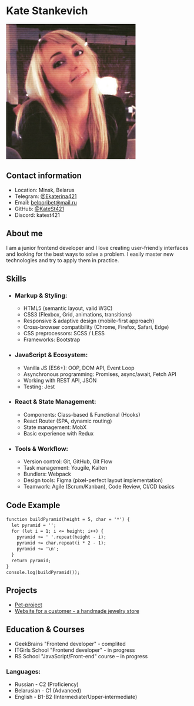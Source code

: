 # Kate Stankevich

![Photo](/pic.png)

## Contact information

- Location: Minsk, Belarus
- Telegram: [@Ekaterina421](https://t.me/Ekaterina421)
- Email: belporibet@mail.ru
- GitHub: [@KateSt421](https://github.com/KateSt421)
- Discord: katest421

## About me

I am a junior frontend developer and I love creating user-friendly interfaces and looking for the best ways to solve a problem. I easily master new technologies and try to apply them in practice.

## Skills

- ### Markup & Styling:

  - HTML5 (semantic layout, valid W3C)
  - CSS3 (Flexbox, Grid, animations, transitions)
  - Responsive & adaptive design (mobile-first approach)
  - Cross-browser compatibility (Chrome, Firefox, Safari, Edge)
  - CSS preprocessors: SCSS / LESS
  - Frameworks: Bootstrap

- ### JavaScript & Ecosystem:

  - Vanilla JS (ES6+): OOP, DOM API, Event Loop
  - Asynchronous programming: Promises, async/await, Fetch API
  - Working with REST API, JSON
  - Testing: Jest

- ### React & State Management:

  - Components: Class-based & Functional (Hooks)
  - React Router (SPA, dynamic routing)
  - State management: MobX
  - Basic experience with Redux

- ### Tools & Workflow:

  - Version control: Git, GitHub, Git Flow
  - Task management: Yougile, Kaiten
  - Bundlers: Webpack
  - Design tools: Figma (pixel-perfect layout implementation)
  - Teamwork: Agile (Scrum/Kanban), Code Review, CI/CD basics

## Code Example

```
function buildPyramid(height = 5, char = '*') {
  let pyramid = '';
  for (let i = 1; i <= height; i++) {
    pyramid += ' '.repeat(height - i);
    pyramid += char.repeat(i * 2 - 1);
    pyramid += '\n';
  }
  return pyramid;
}
console.log(buildPyramid());
```

## Projects

- [Pet-project](https://polite-liger-b3086d.netlify.app/)
- [Website for a customer - a handmade jewelry store](https://rumpel-shpumpel.netlify.app/)

## Education & Courses

- GeekBrains "Frontend developer" - complited
- ITGirls School "Frontend developer" - in progress
- RS School "JavaScript/Front-end" course – in progress

### Languages:

- Russian - C2 (Proficiency)
- Belarusian - C1 (Advanced)
- English - B1-B2 (Intermediate/Upper-intermediate)
